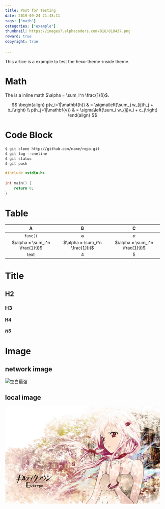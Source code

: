 ```yaml
---
title: Post for Testing
date: 2019-09-24 21:48:11
tags: ["math"]
categories: ["example"]
thumbnail: https://images7.alphacoders.com/818/818437.png
reward: true
copyright: true

---
```




This artice is a example to test the hexo-theme-inside theme.



<!--more-->



# Math

The is a inline math $\alpha = \sum_i^n \frac{1}{i}$.

$$
\begin{align}
    p(v_i=1|\mathbf{h}) & = \sigma\left(\sum_j w_{ij}h_j + b_i\right) \\
    p(h_j=1|\mathbf{v}) & = \sigma\left(\sum_i w_{ij}v_i + c_j\right)
\end{align}
$$

# Code Block

```shell
$ git clone http://github.com/name/repo.git
$ git log --oneline
$ git status
$ git push
```

``` c++ temp.cpp /url/to/file
#include <stdio.h>

int main() {
    return 0;
}
```

# Table

| A                               | B     | C    |
| :-------------------------------: | :-----: | :----: |
| `func()`                        | **a** | *a*  |
| $\alpha = \sum_i^n \frac{1}{i}$ | $\alpha = \sum_i^n \frac{1}{i}$     | $\alpha = \sum_i^n \frac{1}{i}$    |
| text | 4     | 5    |

# Title

## H2

### H3

#### H4

##### H5

# Image

## network image

![](https://images7.alphacoders.com/818/818437.png "空白最强")

## local image

![Guilty_Crown10](post-for-test/Guilty_Crown10.jpg)


